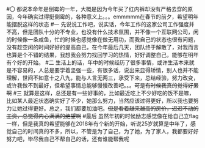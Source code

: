 ﻿---layout: posttitile: 2018subtitle: 2018date: 2018-01-01hearder-img: img/post-bg-desk.jpgtags:    -其他---#〇都说本命年是倒霉的一年，大概是因为今年买了红内裤却没有严格去穿的原因，今年确实过得挺倒霉的，各种意义上。。。emmmmm在春节的前夕，希望明年能摆脱这样的状态#一先说说工作吧，说实话，今年工作的这家公司工作强度并不高，但是团队十分的不专业，也没有什么技术氛围，并不像一个互联网公司，闲的时候像一条咸鱼，忙的时候也感觉像在做无用功，而我自己的状态也很有问题，没有趁空闲的时间好好的提高自己，在今年最后几天，团队终于解散了，对我而言也算是个不错的结果，我想我会努力找回学习的热情，好好调整自己，能够在明年有个好的开始。#二生活上的话，年中的时候经历了很多事情，或许生活本来就是不容易的，人总是要学着坚强一些，有很多话，说出来显得矫情，别人也并不能理解，世间不如意十之八九，能与人言无两三，承受下来，总结经验，努力改变，或许我做不到最好，但希望事情总能够慢慢改善吧。。。~~可是有时候我真的觉得好累啊~~#三就算是这样，总还是有一些好事的，比如最近吃上不少好吃的饭不是嘛，比如某人最近状态确实好了不少，她那么努力，当然应该过得更好，所以我也要努力让她过得更好。总之，我们都要加油吧。~~但是看着越来越高的房价，迟迟不动的工资，总觉得内心满满的绝望啊~~#最后虽然年初的时候励志感觉像在给自己立flag一样，但是我真的希望能够在2018年有个新的开始，听说25岁就算是中年了，感觉自己的时间真的不多，所以，不管是为了自己，为了她，为了家人，我都要好好努力吧，毕尽我自己不帮自己的话，还有谁能帮我呢